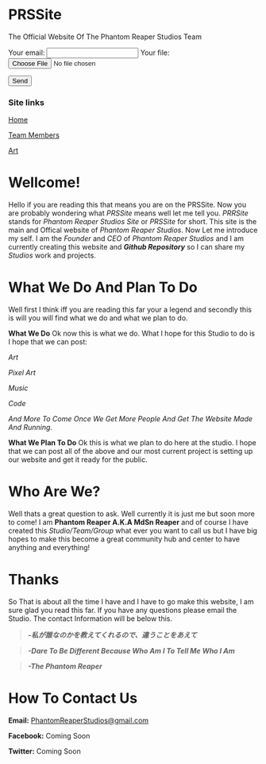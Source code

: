 # PRSSite
The Official Website Of The Phantom Reaper Studios Team

<!-- modify this form HTML and place wherever you want your form -->

<form
  action="https://formspree.io/moqwykpg"
  method="POST"
  enctype="multipart/form-data"
>
  <label>
    Your email:
    <input type="text" name="_replyto">
  </label>
  <label>
    Your file:
    <input type="file" name="upload">
  </label>

  <button type="submit">Send</button>
</form>

### Site links


[Home](https://phantomreaperstudios.github.io/PRSSite/)  

[Team Members](https://phantomreaperstudios.github.io/PRSSite/Team%20Members/TeamMembers)  

[Art](https://phantomreaperstudios.github.io/PRSSite/Art/Art)




# Wellcome!
Hello if you are reading this that means you are on the PRSSite. Now you are probably wondering what *PRSSite* means well let me tell you. *PRRSite* stands for *Phantom Reaper Studios Site* or *PRSSite* for short. This site is the main and Offical website of *Phantom Reaper Studios*. Now Let me introduce my self. I am the *Founder* and *CEO* of *Phantom Reaper Studios* and I am currently creating this website and ***Github Repository*** so I can share my *Studios* work and projects.

# What We Do And Plan To Do
Well first I think iff you are reading this far your a legend and secondly this is will you will find what we do and what we plan to do.

**What We Do**
Ok now this is what we do. What I hope for this Studio to do is I hope that we can post:

*Art*

*Pixel Art*

*Music*

*Code*

*And More To Come Once We Get More People And Get The Website Made And Running.*

**What We Plan To Do**
Ok this is what we plan to do here at the studio. I hope that we can post all of the above and our most current project is setting up our website and get it ready for the public.

# Who Are We?
Well thats a great question to ask. Well currently it is just me but soon more to come! I am **Phantom Reaper A.K.A MdSn Reaper** and of course I have created this *Studio/Team/Group* what ever you want to call us but I have big hopes to make this become a great community hub and center to have anything and everything!

# Thanks
So That is about all the time I have and I have to go make this website, I am sure glad you read this far. If you have any questions please email the Studio. The contact Information will be below this.

>***-私が誰なのかを教えてくれるので、違うことをあえて***

>***-Dare To Be Different Because Who Am I To Tell Me Who I Am***

>***-The Phantom Reaper***

# How To Contact Us
**Email:** PhantomReaperStudios@gmail.com

**Facebook:** Coming Soon

**Twitter:** Coming Soon
